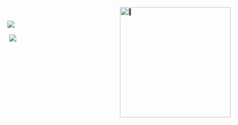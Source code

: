 <p>&nbsp;<img align="right" width="250" alt="🦑" src="https://count.getloli.com/get/@:kabuto-mk7?theme=gelbooru"></p>
<p>&nbsp;<img align="left" src="https://github-readme-stats.vercel.app/api?username=kabuto-mk7&theme=dark&show_icons=true"/></p>
<p>&nbsp;<img align="bottom rightt" src="https://user-images.githubusercontent.com/22963968/114021347-e3c48b80-9870-11eb-8bc8-998bf39b4d0d.png"/></p>
